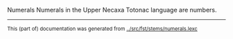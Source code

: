 Numerals
Numerals in the Upper Necaxa Totonac language are numbers.


* * *
<small>This (part of) documentation was generated from [../src/fst/stems/numerals.lexc](http://github.com/giellalt/lang-tku/blob/main/../src/fst/stems/numerals.lexc)</small>